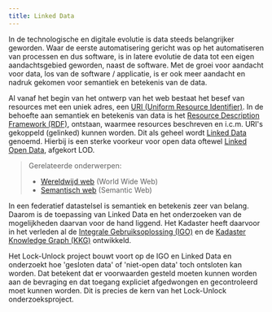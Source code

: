 ```yaml
---
title: Linked Data
---
```

In de technologische en digitale evolutie is data steeds belangrijker geworden. Waar de eerste
automatisering gericht was op het automatiseren van processen en dus software, is in latere evolutie
de data tot een eigen aandachtsgebied geworden, naast de software. Met de groei voor aandacht voor
data, los van de software / applicatie, is er ook meer aandacht en nadruk gekomen voor semantiek en
betekenis van de data.

Al vanaf het begin van het ontwerp van het web bestaat het besef van resources met een uniek adres,
een <a href="https://nl.wikipedia.org/wiki/Uniform_resource_identifier" target="_blank">URI (Uniform
Resource Identifier)</a>. In de behoefte aan semantiek en betekenis van data is het <a
href="https://nl.wikipedia.org/wiki/Resource_Description_Framework" target="_blank">Resource
Description Framework (RDF)</a>, ontstaan, waarmee resources beschreven en i.c.m. URI's gekoppeld
(gelinked) kunnen worden.  Dit als geheel wordt <a href="https://nl.wikipedia.org/wiki/Linked_data"
target="_blank">Linked Data</a> genoemd. Hierbij is een sterke voorkeur voor open data oftewel <a
href="https://nl.wikipedia.org/wiki/Linked_data#Linked_open_data" target="_blank">Linked Open
Data</a>, afgekort LOD.

> Gerelateerde onderwerpen: 
> 
> - <a href="https://nl.wikipedia.org/wiki/Wereldwijd_web" target="_blank">Wereldwijd web</a> (World
>   Wide Web)
> - <a href="https://nl.wikipedia.org/wiki/Semantisch_web" target="_blank">Semantisch web</a>
>   (Semantic Web)

In een federatief datastelsel is semantiek en betekenis zeer van belang. Daarom is de toepassing van
Linked Data en het onderzoeken van de mogelijkheden daarvan voor de hand liggend. Het Kadaster heeft
daarvoor in het verleden al de <a href="https://labs.kadaster.nl/cases/integralegebruiksoplossing"
target="_blank">Integrale Gebruiksoplossing (IGO)</a> en de <a
href="https://labs.kadaster.nl/thema/Knowledge_graph" target="_blank">Kadaster Knowledge Graph
(KKG)</a> ontwikkeld.

Het Lock-Unlock project bouwt voort op de IGO en Linked Data en onderzoekt hoe 'gesloten data' of
'niet-open data' toch ontsloten kan worden. Dat betekent dat er voorwaarden gesteld moeten kunnen
worden aan de bevraging en dat toegang expliciet afgedwongen en gecontroleerd moet kunnen worden.
Dit is precies de kern van het Lock-Unlock onderzoeksproject.
